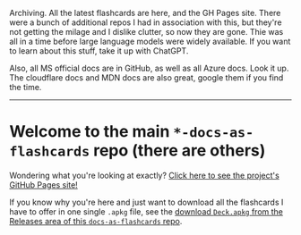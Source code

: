 Archiving.
All the latest flashcards are here, and the GH Pages site.
There were a bunch of additional repos I had in association with this, but they're not getting the milage and I dislike clutter, so now they are gone. 
Thie was all in a time before large language models were widely available. If you want to learn about this stuff, take it up with ChatGPT.

Also, all MS official docs are in GitHub, as well as all Azure docs. Look it up.
The cloudflare docs and MDN docs are also great, google them if you find the time.

---

# Welcome to the main `*-docs-as-flashcards` repo (there are others)

Wondering what you're looking at exactly? [Click here to see the project's GitHub Pages site!](https://asa55.github.io/docs-as-flashcards/)

If you know why you're here and just want to download all the flashcards I have to offer in one single `.apkg` file, see the [download `Deck.apkg` from the Releases area of this `docs-as-flashcards` repo](https://github.com/asa55/docs-as-flashcards/releases/).
